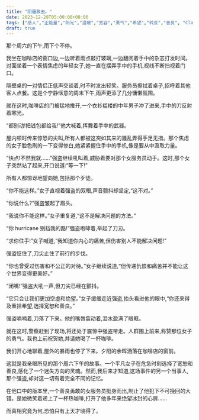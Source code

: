 ```yaml
---
title: "阴霾散去。"
date: 2023-12-28T05:00:00+08:00
tags: ["感人","正能量","阳光","温暖","宽容","勇气","希望","转变","善良", "Claude"]
draft: true
--- 
```


那个周六的下午,雨下个不停。

我坐在咖啡店的窗口边,一边听着雨点敲打玻璃,一边翻阅着手中的杂志打发时间。对面坐着一个表情焦虑的年轻女子,她一直在摆弄手中的手机,视线不断扫视着门口。 

隔壁桌的一对情侣正低声交谈着,时不时发出轻笑。服务员擦拭着桌子,招呼着其他客人点餐。这是个宁静惬意的周末下午,雨声更添了几分慵懒氛围。

就在这时,咖啡店的门被猛地推开,一个衣衫褴褛的中年男子冲了进来,手中的刀反射着寒光。

“都别动!把钱包都给我!”他大喊着,挥舞着手中的武器。  

屋内顿时传来惊恐的尖叫,所有人都被这突如其来的骚乱弄得手足无措。那个焦虑的女子脸色刷的一下变得惨白,她紧紧握住手中的手机,像是要从中汲取力量。

“快点!不然我就......”强盗继续吼叫着,威胁着要对那个女服务员动手。这时,那个女子突然站了起来,开口说道:“等一下!”

所有人都惊讶地望向她,包括那个歹徒。

“你不能这样。”女子直视着强盗的双眼,声音颤抖却坚定,“这不对。”

“你说什么?”强盗皱起了眉头。

“我说你不能这样。”女子重复道,“这不是解决问题的方法。”

“你 hurricane 别挡我的路!”强盗咆哮着,举起了刀刃。

“求你住手!”女子喊道,“我知道你内心的痛苦,但伤害别人不能解决问题!” 

强盗怔住了,刀尖止住了前行的步伐。

“你也曾受过伤害和不公正的对待。”女子继续说道,“但传递仇恨和痛苦并不能让这个世界变得更美好。”

“闭嘴!”强盗大吼一声,但刀尖已经在颤抖。

“它只会让我们更加空虚和绝望。”女子缓缓走近强盗,抬头看进他的眼中,“你还来得及重拾希望,选择宽恕和善良。”

强盗喃喃着,刀落了下来。他的嘴唇翕动着,泪水盈满了眼眶。

就在这时,警察赶到了现场,将还处于震惊中强盗带走。人群围上前来,称赞那位女子的勇气。我也上前祝贺她,并请她喝了一杯咖啡。

我们开心地聊着,屋外的暴雨也停了下来。夕阳的余晖洒落在咖啡店的窗前。

这就是我亲眼所见的那个周六下午的故事。一个平凡女子在危急时刻选择了宽恕和善良,感化了一个迷失方向的灵魂。然而,我后来才知道,这场事件的另一个当事人,那个强盗,却对这一切有着完全不同的记忆。

在他口中的版本里,一个善良勇敢的女服务员挺身而出,制止了他犯下不可挽回的大错。是她微笑着递上了一杯热咖啡,打开了他多年来绝望冰封的心扉......

而真相究竟为何,恐怕只有上天才晓得了。